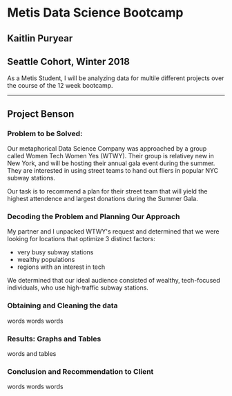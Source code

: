 

# Metis Data Science Bootcamp
## Kaitlin Puryear
## Seattle Cohort, Winter 2018
As a Metis Student, I will be analyzing data for multile different projects over the course of the 12 week bootcamp.

-------------------

## Project Benson 
### Problem to be Solved:
Our metaphorical Data Science Company was approached by a group called Women Tech Women Yes (WTWY). Their group is relativey new in New York, and will be hosting their annual gala event during the summer. They are interested in using street teams to hand out fliers in popular NYC subway stations.

Our task is to recommend a plan for their street team that will yield the highest attendence and largest donations during the Summer Gala. 

### Decoding the Problem and Planning Our Approach
My partner and I unpacked WTWY's request and determined that we were looking for locations that optimize 3 distinct factors:
* very busy subway stations
* wealthy populations
* regions with an interest in tech

We determined that our ideal audience consisted of wealthy, tech-focused individuals, who use high-traffic subway stations.

### Obtaining and Cleaning the data
words words words

### Results: Graphs and Tables
words and tables

### Conclusion and Recommendation to Client
words words words
